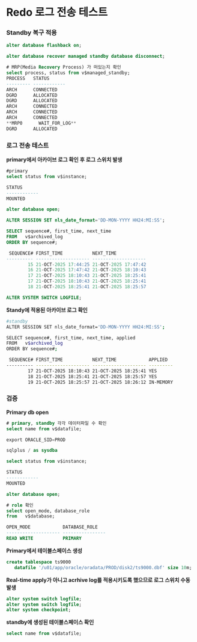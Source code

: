 # Redo 로그 전송 테스트

### **Standby 복구 적용**

```sql
alter database flashback on;

alter database recover managed standby database disconnect;

# MRP(Media Recovery Process) 가 떠있는지 확인
select process, status from v$managed_standby;
PROCESS   STATUS
--------- ------------
ARCH      CONNECTED
DGRD      ALLOCATED
DGRD      ALLOCATED
ARCH      CONNECTED
ARCH      CONNECTED
ARCH      CONNECTED
**MRP0      WAIT_FOR_LOG**
DGRD      ALLOCATED
```

### **로그 전송 테스트**

**primary에서 아카이브 로그 확인 후 로그 스위치 발생**

```sql
#primary
select status from v$instance;

STATUS
------------
MOUNTED

alter database open;

ALTER SESSION SET nls_date_format='DD-MON-YYYY HH24:MI:SS';

SELECT sequence#, first_time, next_time
FROM   v$archived_log
ORDER BY sequence#;

 SEQUENCE# FIRST_TIME           NEXT_TIME
---------- -------------------- --------------------
        15 21-OCT-2025 17:44:25 21-OCT-2025 17:47:42
        16 21-OCT-2025 17:47:42 21-OCT-2025 18:10:43
        17 21-OCT-2025 18:10:43 21-OCT-2025 18:25:41
        17 21-OCT-2025 18:10:43 21-OCT-2025 18:25:41
        18 21-OCT-2025 18:25:41 21-OCT-2025 18:25:57

ALTER SYSTEM SWITCH LOGFILE;
```

**Standy에 적용된 아카이브 로그 확인**

```bash
#standby 
ALTER SESSION SET nls_date_format='DD-MON-YYYY HH24:MI:SS';

SELECT sequence#, first_time, next_time, applied
FROM   v$archived_log
ORDER BY sequence#;

 SEQUENCE# FIRST_TIME           NEXT_TIME            APPLIED
---------- -------------------- -------------------- ---------
        17 21-OCT-2025 18:10:43 21-OCT-2025 18:25:41 YES
        18 21-OCT-2025 18:25:41 21-OCT-2025 18:25:57 YES
        19 21-OCT-2025 18:25:57 21-OCT-2025 18:26:12 IN-MEMORY
```

### **검증**

**Primary db open**

```sql
# primary, standby 각각 데이터파일 수 확인
select name from v$datafile;

export ORACLE_SID=PROD

sqlplus / as sysdba

select status from v$instance;

STATUS
------------
MOUNTED

alter database open;

# role 확인
select open_mode, database_role 
from   v$database;

OPEN_MODE            DATABASE_ROLE
-------------------- ----------------
READ WRITE           PRIMARY
```

**Primary에서 테이블스페이스 생성**

```sql
create tablespace ts9000
   datafile '/u01/app/oracle/oradata/PROD/disk2/ts9000.dbf' size 10m;
```

**Real-time apply가 아니고 acrhive log를 적용시키도록 했으므로 로그 스위치 수동 발생**

```sql
alter system switch logfile;
alter system switch logfile;
alter system checkpoint;
```

**standby에 생성된 테이블스페이스 확인**

```sql
select name from v$datafile;
```

